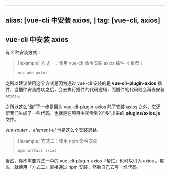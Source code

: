 
---
alias: [vue-cli 中安装 axios, ]
tag: [vue-cli, axios]
---
## vue-cli 中安装 axios

有 2 种安装方式：

> [!example] 方式一：使用 vue-cli 命令安装 axios 插件（ 推荐 ）
> ``` sh
> vue add axios
> ```

之所以建议使用这个方式是因为通过 vue-cli 安装的是 **vue-cli-plugin-axios** 插件，当插件安装成功之后，会去执行插件的代码逻辑，而插件的代码则会再去安装 `axios` 。

之所以这么"绕"了一步是因为 vue-cli-plugin-axios 除了安装 axios 之外，它还帮我们生成了一些代码，也就是在项目中所看到的"多"出来的 **plugins/axios.js** 文件。

*vue-router* 、*element-ui* 也是这么个安装思路。


> [!example] 方式二：使用 npm 命令安装
> ```bash
> npm install axios
> ```

当然，你不需要方式一中的 vue-cli-plugin-axios『帮忙』也可以引入 axios 。那么，就使用『方式二』直接通过 npm 安装，然后自己去写一堆代码。
